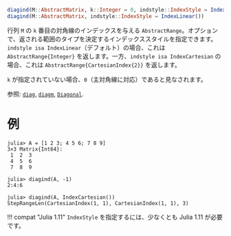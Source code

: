 ```julia
diagind(M::AbstractMatrix, k::Integer = 0, indstyle::IndexStyle = IndexLinear())
diagind(M::AbstractMatrix, indstyle::IndexStyle = IndexLinear())
```

行列 `M` の `k` 番目の対角線のインデックスを与える `AbstractRange`。オプションで、返される範囲のタイプを決定するインデックススタイルを指定できます。`indstyle isa IndexLinear`（デフォルト）の場合、これは `AbstractRange{Integer}` を返します。一方、`indstyle isa IndexCartesian` の場合、これは `AbstractRange{CartesianIndex{2}}` を返します。

`k` が指定されていない場合、`0`（主対角線に対応）であると見なされます。

参照: [`diag`](@ref), [`diagm`](@ref), [`Diagonal`](@ref).

# 例

```jldoctest
julia> A = [1 2 3; 4 5 6; 7 8 9]
3×3 Matrix{Int64}:
 1  2  3
 4  5  6
 7  8  9

julia> diagind(A, -1)
2:4:6

julia> diagind(A, IndexCartesian())
StepRangeLen(CartesianIndex(1, 1), CartesianIndex(1, 1), 3)
```

!!! compat "Julia 1.11"
    `IndexStyle` を指定するには、少なくとも Julia 1.11 が必要です。

